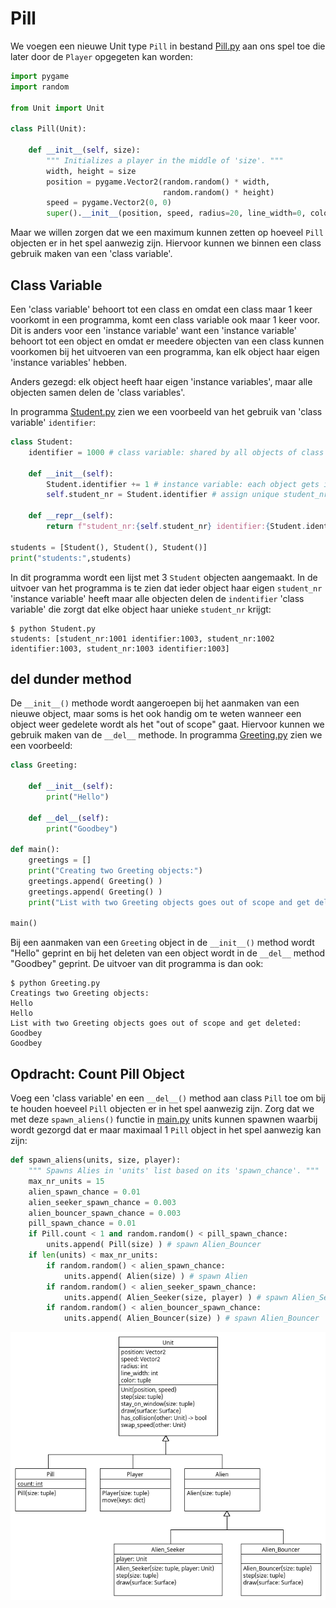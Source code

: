 # Pill

We voegen een nieuwe Unit type `Pill` in bestand [Pill.py](Pill.py)
aan ons spel toe die later door de `Player` opgegeten kan worden:

```python
import pygame
import random

from Unit import Unit

class Pill(Unit):
    
    def __init__(self, size):
        """ Initializes a player in the middle of 'size'. """
        width, height = size
        position = pygame.Vector2(random.random() * width,
                                  random.random() * height)
        speed = pygame.Vector2(0, 0)
        super().__init__(position, speed, radius=20, line_width=0, color=(255, 0, 0))
```

Maar we willen zorgen dat we een maximum kunnen zetten op hoeveel
`Pill` objecten er in het spel aanwezig zijn. Hiervoor kunnen we binnen
een class gebruik maken van een 'class variable'.

## Class Variable
Een 'class variable' behoort tot een class en omdat een class maar 1
keer voorkomt in een programma, komt een class variable ook maar 1
keer voor. Dit is anders voor een 'instance variable' want een 'instance
variable' behoort tot een object en omdat er meedere objecten van een
class kunnen voorkomen bij het uitvoeren van een programma, kan elk
object haar eigen 'instance variables' hebben.

Anders gezegd: elk object heeft haar eigen 'instance variables', maar
alle objecten samen delen de 'class variables'.

In programma [Student.py](Student.py) zien we een
voorbeeld van het gebruik van 'class variable' `identifier`:

```python
class Student:
    identifier = 1000 # class variable: shared by all objects of class Student

    def __init__(self):
        Student.identifier += 1 # instance variable: each object gets its own variable
        self.student_nr = Student.identifier # assign unique student_nr

    def __repr__(self):
        return f"student_nr:{self.student_nr} identifier:{Student.identifier}"

students = [Student(), Student(), Student()]
print("students:",students)
```

In dit programma wordt een lijst met 3 `Student` objecten
aangemaakt. In de uitvoer van het programma is te zien dat ieder
object haar eigen `student_nr` 'instance variable' heeft maar alle
objecten delen de `indentifier` 'class variable' die zorgt dat
elke object haar unieke `student_nr` krijgt:

```console
$ python Student.py 
students: [student_nr:1001 identifier:1003, student_nr:1002 identifier:1003, student_nr:1003 identifier:1003]
```

## __del__ dunder method

De `__init__()` methode wordt aangeroepen bij het aanmaken van een
nieuwe object, maar soms is het ook handig om te weten wanneer een
object weer gedelete wordt als het "out of scope" gaat. Hiervoor
kunnen we gebruik maken van de `__del__` methode. In programma
[Greeting.py](Greeting.py) zien we een voorbeeld:

```python
class Greeting:

    def __init__(self):
        print("Hello")

    def __del__(self):
        print("Goodbey")

def main():
    greetings = []
    print("Creating two Greeting objects:")
    greetings.append( Greeting() )
    greetings.append( Greeting() )
    print("List with two Greeting objects goes out of scope and get deleted:")
    
main()
```

Bij een aanmaken van een `Greeting` object in de `__init__()` method
wordt "Hello" geprint en bij het deleten van een object wordt in de
`__del__` method "Goodbey" geprint. De uitvoer van dit programma is
dan ook:

```console
$ python Greeting.py 
Creatings two Greeting objects:
Hello
Hello
List with two Greeting objects goes out of scope and get deleted:
Goodbey
Goodbey
```

## Opdracht: Count Pill Object

Voeg een 'class variable' en een `__del__()` method aan class `Pill`
toe om bij te houden hoeveel `Pill` objecten er in het spel aanwezig
zijn. Zorg dat we met deze `spawn_aliens()` functie in
[main.py](main.py) units kunnen spawnen waarbij wordt gezorgd dat er
maar maximaal 1 `Pill` object in het spel aanwezig kan zijn:

```python
def spawn_aliens(units, size, player):
    """ Spawns Alies in 'units' list based on its 'spawn_chance'. """
    max_nr_units = 15
    alien_spawn_chance = 0.01
    alien_seeker_spawn_chance = 0.003
    alien_bouncer_spawn_chance = 0.003
    pill_spawn_chance = 0.01
    if Pill.count < 1 and random.random() < pill_spawn_chance:
        units.append( Pill(size) ) # spawn Alien_Bouncer
    if len(units) < max_nr_units:
        if random.random() < alien_spawn_chance:
            units.append( Alien(size) ) # spawn Alien
        if random.random() < alien_seeker_spawn_chance:
            units.append( Alien_Seeker(size, player) ) # spawn Alien_Seeker
        if random.random() < alien_bouncer_spawn_chance:
            units.append( Alien_Bouncer(size) ) # spawn Alien_Bouncer
```

![Pill.png](Pill.png)
